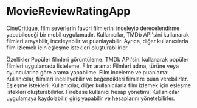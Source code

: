 # MovieReviewRatingApp
CineCritique, film severlerin favori filmlerini inceleyip derecelendirme yapabileceği bir mobil uygulamadır. Kullanıcılar, TMDb API'sini kullanarak filmleri arayabilir, inceleyebilir ve puanlayabilir. Ayrıca, diğer kullanıcılarla film izlemek için eşleşme istekleri oluşturabilirler.

Özellikler
Popüler filmleri görüntüleme: TMDb API'sini kullanarak popüler filmleri uygulamada listeleme.
Film arama: Filmleri adına, türüne veya oyuncularına göre arama yapabilme.
Film inceleme ve puanlama: Kullanıcılar, filmleri inceleyebilir ve beğendikleri filmlere puan verebilirler.
Eşleşme istekleri: Kullanıcılar, diğer kullanıcılarla film izlemek için eşleşme istekleri oluşturabilirler.
Firebase kullanıcı hesap yönetimi: Kullanıcılar uygulamaya kaydolabilir, giriş yapabilir ve hesaplarını yönetebilirler.
